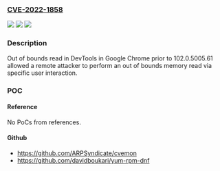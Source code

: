 ### [CVE-2022-1858](https://cve.mitre.org/cgi-bin/cvename.cgi?name=CVE-2022-1858)
![](https://img.shields.io/static/v1?label=Product&message=Chrome&color=blue)
![](https://img.shields.io/static/v1?label=Version&message=n%2Fa&color=blue)
![](https://img.shields.io/static/v1?label=Vulnerability&message=Out%20of%20bounds%20read&color=brighgreen)

### Description

Out of bounds read in DevTools in Google Chrome prior to 102.0.5005.61 allowed a remote attacker to perform an out of bounds memory read via specific user interaction.

### POC

#### Reference
No PoCs from references.

#### Github
- https://github.com/ARPSyndicate/cvemon
- https://github.com/davidboukari/yum-rpm-dnf

